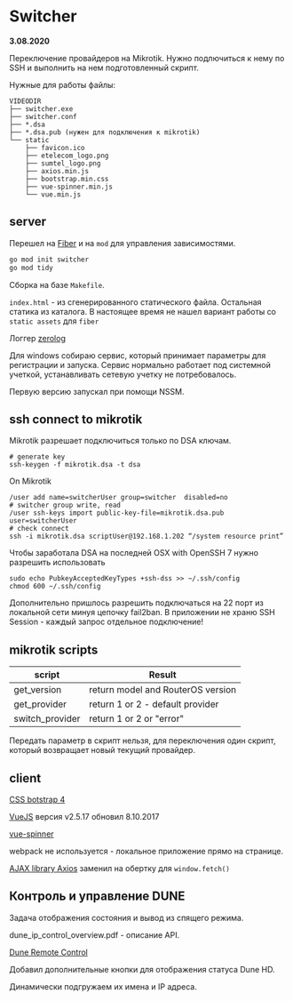 Switcher
========

**3.08.2020**

Переключение провайдеров на Mikrotik. Нужно подлючиться к нему по SSH
и выполнить на нем подготовленный скрипт.

Нужные для работы файлы:

    VIDEODIR
    ├── switcher.exe
    ├── switcher.conf
    ├── *.dsa
    ├── *.dsa.pub (нужен для подключения к mikrotik)
    └── static
        ├── favicon.ico
        ├── etelecom_logo.png
        ├── sumtel_logo.png
        ├── axios.min.js
        ├── bootstrap.min.css
        ├── vue-spinner.min.js
        └── vue.min.js
    
server
------

Перешел на [Fiber](https://github.com/gofiber/fiber) и на `mod` для
управления зависимостями.

```bash   
go mod init switcher
go mod tidy
```

Сборка на базе `Makefile`.

`index.html` - из сгенерированного статического файла. Остальная статика из
каталога. В настоящее время не нашел вариант работы со `static assets` для `fiber` 

Логгер [zerolog](https://github.com/rs/zerolog)

Для windows собираю сервис, который принимает параметры для регистрации и запуска.
Сервис нормально работает под системной учеткой, устанавливать сетевую учетку не потребовалось.

Первую версию запускал при помощи NSSM.

ssh connect to mikrotik
-----------------------

Mikrotik разрешает подключиться только по DSA ключам.

    # generate key
    ssh-keygen -f mikrotik.dsa -t dsa

On Mikrotik

    /user add name=switcherUser group=switcher  disabled=no
    # switcher group write, read
    /user ssh-keys import public-key-file=mikrotik.dsa.pub user=switcherUser
    # check connect
    ssh -i mikrotik.dsa scriptUser@192.168.1.202 “/system resource print”

Чтобы заработала DSA на последней OSX with OpenSSH 7 нужно разрешить
использовать

    sudo echo PubkeyAcceptedKeyTypes +ssh-dss >> ~/.ssh/config
    chmod 600 ~/.ssh/config

Дополнительно пришлось разрешить подключаться на 22 порт из локальной
сети минуя цепочку fail2ban. В приложении не храню SSH Session - 
каждый запрос отдельное подключение!

mikrotik scripts
----------------

script          | Result
--------------- | ---------------------------------
get_version     | return model and RouterOS version
get_provider    | return 1 or 2 - default provider
switch_provider | return 1 or 2 or "error"

Передать параметр в скрипт нельзя, для переключения один
скрипт, который возвращает новый текущий провайдер.

client
------

[CSS botstrap 4](https://getbootstrap.com/)

[VueJS](https://vuejs.org/) версия v2.5.17 обновил 8.10.2017

[vue-spinner](https://github.com/greyby/vue-spinner)

webpack не используется - локальное приложение прямо на странице.

[AJAX library Axios](https://github.com/axios/axios) заменил на обертку для `window.fetch()`

Контроль и управление DUNE
--------------------------

Задача отображения состояния и вывод из спящего режима.

dune_ip_control_overview.pdf - описание API.

[Dune Remote Control](http://dune-hd.com/support/rc/)

Добавил дополнительные кнопки для отображения статуса Dune HD.

Динамически подгружаем их имена и IP адреса.
